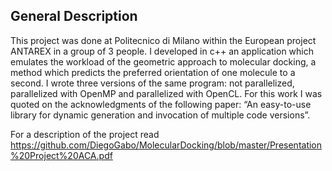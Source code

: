 
## General Description
This project was done at Politecnico di Milano within the European project ANTAREX in a group of 3 people.
I developed in c++ an application which emulates the workload of the geometric approach to molecular
docking, a method which predicts the preferred orientation of one molecule to a second. I wrote three versions
of the same program: not parallelized, parallelized with OpenMP and parallelized with OpenCL. For this work I
was quoted on the acknowledgments of the following paper: “An easy-to-use library for dynamic generation
and invocation of multiple code versions”.

For a description of the project read https://github.com/DiegoGabo/MolecularDocking/blob/master/Presentation%20Project%20ACA.pdf
